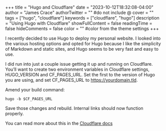 +++
title = "Hugo and Cloudflare"
date = "2023-10-12T18:32:08-04:00"
author = "James Crace"
authorTwitter = "" #do not include @
cover = ""
tags = ["hugo", "cloudflare"]
keywords = ["cloudflare", "hugo"]
description = "Using Hugo with Cloudflare"
showFullContent = false
readingTime = false
hideComments = false
color = "" #color from the theme settings
+++

I recently decided to use Hugo to deploy my personal website. I looked into the various hosting options and opted for Hugo because I like the simplicity of Markdown and static sites, and Hugo seems to be very fast and easy to use. 

I did run into just a couple issue getting it up and running on Cloudflare. You’ll want to create two environment variables in Cloudflare settings, HUGO_VERSION and CF_PAGES_URL. Set the first to the version of Hugo you are using, and set CF_PAGES_URL to https://yourdomain.tld. 

Amend your build command:
```
hugo -b $CF_PAGES_URL
```

Save those changes and rebuild. Internal links should now function properly. 

You can read more about this in the [Cloudflare docs](https://developers.cloudflare.com/pages/framework-guides/deploy-a-hugo-site)

